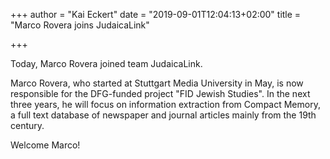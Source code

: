 +++
author = "Kai Eckert"
date = "2019-09-01T12:04:13+02:00"
title = "Marco Rovera joins JudaicaLink"

+++

Today, Marco Rovera joined team JudaicaLink.
<!--more-->

Marco Rovera, who started at Stuttgart Media University in May, is now responsible for the DFG-funded project "FID Jewish Studies". In the next three years, he will focus on information extraction from Compact Memory, a full text database of newspaper and journal articles mainly from the 19th century.

Welcome Marco!

